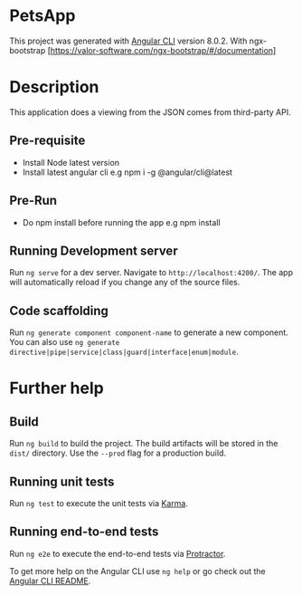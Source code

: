 # PetsApp

This project was generated with [Angular CLI](https://github.com/angular/angular-cli) version 8.0.2. With ngx-bootstrap [https://valor-software.com/ngx-bootstrap/#/documentation]

# Description

This application does a viewing from the JSON comes from third-party API.

## Pre-requisite
- Install Node latest version
- Install latest angular cli e.g npm i -g @angular/cli@latest

## Pre-Run
- Do npm install before running the app e.g npm install

## Running Development server

Run `ng serve` for a dev server. Navigate to `http://localhost:4200/`. The app will automatically reload if you change any of the source files.

## Code scaffolding

Run `ng generate component component-name` to generate a new component. You can also use `ng generate directive|pipe|service|class|guard|interface|enum|module`.


# Further help <TO DOS>

## Build

Run `ng build` to build the project. The build artifacts will be stored in the `dist/` directory. Use the `--prod` flag for a production build.

## Running unit tests

Run `ng test` to execute the unit tests via [Karma](https://karma-runner.github.io).

## Running end-to-end tests

Run `ng e2e` to execute the end-to-end tests via [Protractor](http://www.protractortest.org/).


To get more help on the Angular CLI use `ng help` or go check out the [Angular CLI README](https://github.com/angular/angular-cli/blob/master/README.md).
